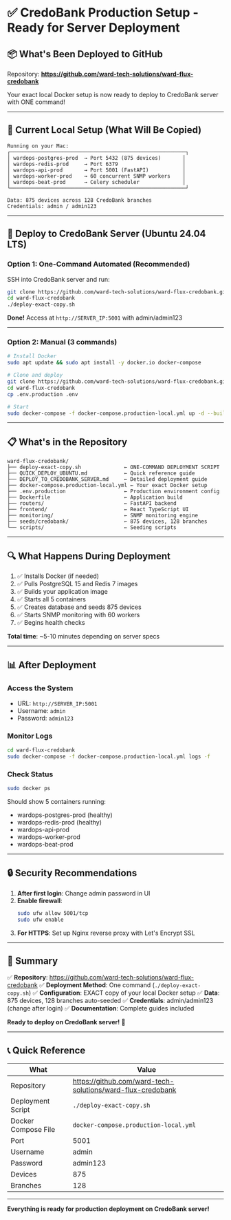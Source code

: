 # ✅ CredoBank Production Setup - Ready for Server Deployment

## 📦 What's Been Deployed to GitHub

Repository: **https://github.com/ward-tech-solutions/ward-flux-credobank**

Your exact local Docker setup is now ready to deploy to CredoBank server with ONE command!

---

## 🎯 Current Local Setup (What Will Be Copied)

```
Running on your Mac:
┌─────────────────────────────────────────────────────────┐
│ wardops-postgres-prod  → Port 5432 (875 devices)       │
│ wardops-redis-prod     → Port 6379                     │
│ wardops-api-prod       → Port 5001 (FastAPI)           │
│ wardops-worker-prod    → 60 concurrent SNMP workers    │
│ wardops-beat-prod      → Celery scheduler              │
└─────────────────────────────────────────────────────────┘

Data: 875 devices across 128 CredoBank branches
Credentials: admin / admin123
```

---

## 🚀 Deploy to CredoBank Server (Ubuntu 24.04 LTS)

### Option 1: One-Command Automated (Recommended)

SSH into CredoBank server and run:

```bash
git clone https://github.com/ward-tech-solutions/ward-flux-credobank.git
cd ward-flux-credobank
./deploy-exact-copy.sh
```

**Done!** Access at `http://SERVER_IP:5001` with admin/admin123

---

### Option 2: Manual (3 commands)

```bash
# Install Docker
sudo apt update && sudo apt install -y docker.io docker-compose

# Clone and deploy
git clone https://github.com/ward-tech-solutions/ward-flux-credobank.git
cd ward-flux-credobank
cp .env.production .env

# Start
sudo docker-compose -f docker-compose.production-local.yml up -d --build
```

---

## 📋 What's in the Repository

```
ward-flux-credobank/
├── deploy-exact-copy.sh              ← ONE-COMMAND DEPLOYMENT SCRIPT
├── QUICK_DEPLOY_UBUNTU.md            ← Quick reference guide
├── DEPLOY_TO_CREDOBANK_SERVER.md     ← Detailed deployment guide
├── docker-compose.production-local.yml ← Your exact Docker setup
├── .env.production                   ← Production environment config
├── Dockerfile                        ← Application build
├── routers/                          ← FastAPI backend
├── frontend/                         ← React TypeScript UI
├── monitoring/                       ← SNMP monitoring engine
├── seeds/credobank/                  ← 875 devices, 128 branches
└── scripts/                          ← Seeding scripts
```

---

## 🔍 What Happens During Deployment

1. ✅ Installs Docker (if needed)
2. ✅ Pulls PostgreSQL 15 and Redis 7 images
3. ✅ Builds your application image
4. ✅ Starts all 5 containers
5. ✅ Creates database and seeds 875 devices
6. ✅ Starts SNMP monitoring with 60 workers
7. ✅ Begins health checks

**Total time**: ~5-10 minutes depending on server specs

---

## 📊 After Deployment

### Access the System
- URL: `http://SERVER_IP:5001`
- Username: `admin`
- Password: `admin123`

### Monitor Logs
```bash
cd ward-flux-credobank
sudo docker-compose -f docker-compose.production-local.yml logs -f
```

### Check Status
```bash
sudo docker ps
```

Should show 5 containers running:
- wardops-postgres-prod (healthy)
- wardops-redis-prod (healthy)
- wardops-api-prod
- wardops-worker-prod
- wardops-beat-prod

---

## 🔒 Security Recommendations

1. **After first login**: Change admin password in UI
2. **Enable firewall**:
   ```bash
   sudo ufw allow 5001/tcp
   sudo ufw enable
   ```
3. **For HTTPS**: Set up Nginx reverse proxy with Let's Encrypt SSL

---

## 🎉 Summary

✅ **Repository**: https://github.com/ward-tech-solutions/ward-flux-credobank
✅ **Deployment Method**: One command (`./deploy-exact-copy.sh`)
✅ **Configuration**: EXACT copy of your local Docker setup
✅ **Data**: 875 devices, 128 branches auto-seeded
✅ **Credentials**: admin/admin123 (change after login)
✅ **Documentation**: Complete guides included

**Ready to deploy on CredoBank server!** 🚀

---

## 📞 Quick Reference

| What | Value |
|------|-------|
| Repository | https://github.com/ward-tech-solutions/ward-flux-credobank |
| Deployment Script | `./deploy-exact-copy.sh` |
| Docker Compose File | `docker-compose.production-local.yml` |
| Port | 5001 |
| Username | admin |
| Password | admin123 |
| Devices | 875 |
| Branches | 128 |

---

**Everything is ready for production deployment on CredoBank server!**
